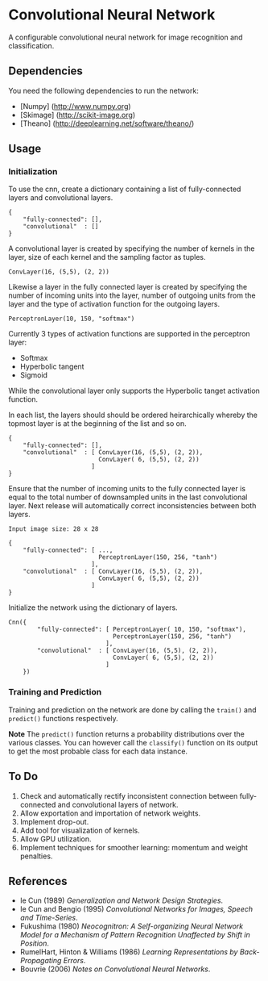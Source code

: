 Convolutional Neural Network
============================

A configurable convolutional neural network for image recognition and classification.


Dependencies
------------

You need the following dependencies to run the network:

* [Numpy] (http://www.numpy.org)
* [Skimage] (http://scikit-image.org)
* [Theano] (http://deeplearning.net/software/theano/)


Usage
-----

### Initialization

To use the cnn, create a dictionary containing a list of fully-connected layers and convolutional layers.

	{
		"fully-connected": [],
		"convolutional"  : []
	}

A convolutional layer is created by specifying the number of kernels in the layer, size of each kernel and the sampling factor as tuples.

	ConvLayer(16, (5,5), (2, 2))

Likewise a layer in the fully connected layer is created by specifying the number of incoming units into the layer, number of outgoing units from the layer and the type of activation function for the outgoing layers.

	PerceptronLayer(10, 150, "softmax")

Currently 3 types of activation functions are supported in the perceptron layer:

* Softmax
* Hyperbolic tangent
* Sigmoid

While the convolutional layer only supports the Hyperbolic tanget activation function.

In each list, the layers should should be ordered heirarchically whereby the topmost layer is at the beginning of the list and so on.


	{
		"fully-connected": [],
		"convolutional"  : [ ConvLayer(16, (5,5), (2, 2)),
						     ConvLayer( 6, (5,5), (2, 2))
						   ]
	}

Ensure that the number of incoming units to the fully connected layer is equal to the total number of downsampled units in the last convolutional layer. Next release will automatically correct inconsistencies between both layers. 

	Input image size: 28 x 28

	{
		"fully-connected": [ ...,
							 PerceptronLayer(150, 256, "tanh")
						   ],
		"convolutional"  : [ ConvLayer(16, (5,5), (2, 2)),
						     ConvLayer( 6, (5,5), (2, 2))
						   ]
	}

Initialize the network using the dictionary of layers.

	Cnn({
			"fully-connected": [ PerceptronLayer( 10, 150, "softmax"),
								 PerceptronLayer(150, 256, "tanh")
							   ],
			"convolutional"  : [ ConvLayer(16, (5,5), (2, 2)),
							     ConvLayer( 6, (5,5), (2, 2))
							   ]
	 	})


### Training and Prediction

Training and prediction on the network are done by calling the `train()` and `predict()` functions respectively.

**Note** The `predict()` function returns a probability distributions over the various classes. You can however call the `classify()` function on its output to get the most probable class for each data instance.

To Do
-----

1. Check and automatically rectify inconsistent connection between fully-connected and convolutional layers of network.
2. Allow exportation and importation of network weights.
3. Implement drop-out.
4. Add tool for visualization of kernels.
5. Allow GPU utilization.
6. Implement techniques for smoother learning: momentum and weight penalties.

References
----------

* le Cun (1989) *Generalization and Network Design Strategies*. 
* le Cun and Bengio (1995) *Convolutional Networks for Images, Speech and Time-Series*.
* Fukushima (1980) *Neocognitron: A Self-organizing Neural Network Model for a Mechanism of Pattern Recognition Unaffected by Shift in Position*.
* RumelHart, Hinton & Williams (1986) *Learning Representations by Back-Propagating Errors*.
* Bouvrie (2006) *Notes on Convolutional Neural Networks*.
 